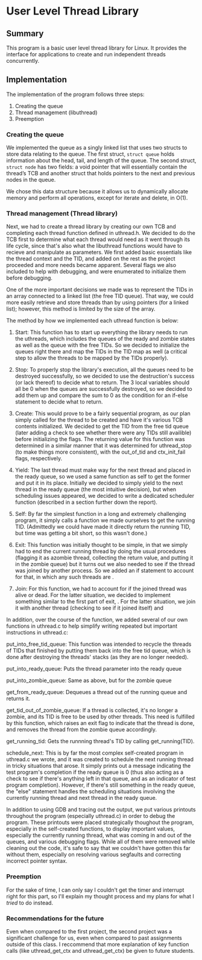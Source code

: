 # User Level Thread Library

## Summary 

This program is a basic user level thread library for Linux. It provides the interface for 
applications to create and run independent threads concurrently. 

## Implementation

The implementation of the program follows three steps:

1. Creating the queue
2. Thread management (libuthread)
3. Preemption 

### Creating the queue

We implemented the queue as a singly linked list that uses two structs to store data relating to 
the queue. The first struct, `struct queue` holds information about the head, tail, and length 
of the queue. The second struct, `struct node` has two fields: a void pointer that will 
essentially contain the thread’s TCB and another struct that holds pointers to the next and
previous nodes in the queue. 

We chose this data structure because it allows us to dynamically allocate memory and perform
all operations, except for iterate and delete, in O(1). 

### Thread management (Thread library)

Next, we had to create a thread library by creating our own TCB and completing each thread 
function defined in uthread.h. We decided to do the TCB first to determine what each thread 
would need as it went through its life cycle, since that's also what the libuthread functions
would have to recieve and manipulate as parameters. We first added basic essentials like the 
thread context and the TID, and added on the rest as the project proceeded and more needs 
became apparent. Several flags we also included to help with debugging, and were enumerated 
to initialize them before debugging.

One of the more important decisions we made was to represent the TIDs in an array connected to
a linked list (the free TID queue). That way, we could more easily retrieve and store threads 
than by using pointers (for a linked list); however, this method is limited by the size of the
array.

The method by how we implemented each uthread function is below:

1. Start: This function has to start up everything the library needs to run the uthreads, 
which includes the queues of the ready and zombie states as well as the queue with the free 
TIDs. So we decided to initialize the queues right there and map the TIDs in the TID map as 
well (a critical step to allow the threads to be mapped by the TIDs properly). 

2. Stop: To properly stop the library's execution, all the queues need to be destroyed 
successfully, so we decided to use the destruction's success (or lack thereof) to decide what
to return. The 3 local variables should all be 0 when the queues are successfully destroyed,
so we decided to add them up and compare the sum to 0 as the condition for an if-else statement 
to decide what to return. 

3. Create: This would prove to be a fairly sequential program, as our plan simply called for 
the thread to be created and have it's various TCB contents initialized. We decided to get 
the TID from the free tid queue (later adding a check to see whether there were any TIDs 
still availible) before initializing the flags. The returning value for this function was 
determined in a similar manner that it was determined for uthread_stop (to make things more
consistent), with the out_of_tid and ctx_init_fail flags, respectively.

4. Yield: The last thread must make way for the next thread and placed in the ready queue, 
so we used a same function as self to get the former and put it in its place. Initially we 
decided to simply yield to the next thread in the ready queue (the most intuitive decision),
but when scheduling issues appeared, we decided to write a dedicated scheduler function 
(described in a section further down the report).

5. Self: By far the simplest function in a long and extremely challenging program, it simply
calls a function we made ourselves to get the running TID. (Admittedly we could have made it
directly return the running TID, but time was getting a bit short, so this wasn't done.)

6. Exit: This function was initially thought to be simple, in that we simply had to end the 
current running thread by doing the usual procedures (flagging it as azombie thread, 
collecting the return value, and putting it in the zombie queue) but it turns out we also 
needed to see if the thread was joined by another process. So we added an if statement to 
account for that, in which any such threads are . 

7. Join: For this function, we had to account for if the joined thread was alive or dead. 
For the latter situation, we decided to implement something similar to the first part
of exit, . For the latter situation, we join it with another thread (checking to see if
it joined itself) and 

In addition, over the course of the function, we added several of our own functions in 
uthread.c to help simplify writing repeated but important instructions in uthread.c:

put_into_free_tid_queue: This function was intended to recycle the threads of TIDs that 
finished by putting them back into the free tid queue, which is done after destroying the
threads' stacks (as they are no longer needed).

put_into_ready_queue: Puts the thread parameter into the ready queue

put_into_zombie_queue: Same as above, but for the zombie queue

get_from_ready_queue: Dequeues a thread out of the running queue and returns it. 

get_tid_out_of_zombie_queue: If a thread is collected, it's no longer a zombie, and its
TID is free to be used by other threads. This need is fulfilled by this function, which 
raises an exit flag to indicate that the thread is done, and removes the thread from
the zombie queue accordingly. 

get_running_tid: Gets the runnning thread's TID by calling get_running(TID).

schedule_next: This is by far the most complex self-created program in uthread.c we 
wrote, and it was created to schedule the next running thread in tricky situations 
that arose. It simply prints out a message indicating the test program's completion
if the ready queue is 0 (thus also acting as a check to see if there's anything 
left in that queue, and as an indicator of test program completion). However, if there's 
still something in the ready queue, the "else" statement handles the scheduling 
situations involving the currently running thread and next thread in the ready queue.

In addition to using GDB and tracing out the output, we put various printouts throughout 
the program (especially uthread.c) in order to debug the program. These printouts were 
placed strategically thoughout the program, especially in the self-created functions, 
to display important values, especially the currently running thread, what was coming in 
and out of the queues, and various debugging flags. While all of them were removed while 
cleaning out the code, it's safe to say that we couldn't have gotten this far without them, 
especially on resolving various segfaults and correcting incorrect pointer syntax.

### Preemption 

For the sake of time, I can only say I couldn't get the timer and interrupt right for this 
part, so I'll explain my thought process and my plans for what I *tried* to do instead.  

### Recommendations for the future

Even when compared to the first project, the second project was a significant challenge 
for us, even when compared to past assignments outside of this class. I reccommend that 
more explanation of key function calls (like uthread_get_ctx and uthread_get_ctx) be given
to future students. 
